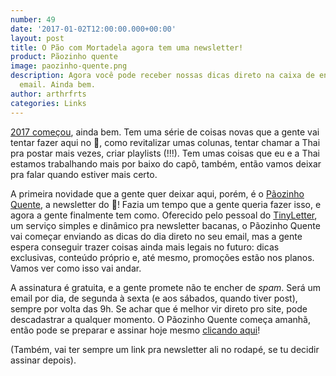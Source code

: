 ```yaml
---
number: 49
date: '2017-01-02T12:00:00.000+00:00'
layout: post
title: O Pão com Mortadela agora tem uma newsletter!
product: Pãozinho quente
image: paozinho-quente.png
description: Agora você pode receber nossas dicas direto na caixa de entrada do seu
  email. Ainda bem.
author: arthrfrts
categories: Links
---
```


[2017 começou](/o-que-esperamos-em-2017.html), ainda bem. Tem uma série de coisas novas que a gente vai tentar fazer aqui no :bread:, como revitalizar umas colunas, tentar chamar a Thai pra postar mais vezes, criar playlists (!!!). Tem umas coisas que eu e a Thai estamos trabalhando mais por baixo do capô, também, então vamos deixar pra falar quando estiver mais certo.

A primeira novidade que a gente quer deixar aqui, porém, é o [Pãozinho Quente](https://tinyletter.com/paomortadela), a newsletter do :bread:! Fazia um tempo que a gente queria fazer isso, e agora a gente finalmente tem como. Oferecido pelo pessoal do [TinyLetter](https://tinyletter.com/), um serviço simples e dinâmico pra newsletter bacanas, o Pãozinho Quente vai começar enviando as dicas do dia direto no seu email, mas a gente espera conseguir trazer coisas ainda mais legais no futuro: dicas exclusivas, conteúdo próprio e, até mesmo, promoções estão nos planos. Vamos ver como isso vai andar.

A assinatura é gratuita, e a gente promete não te encher de _spam_. Será um email por dia, de segunda à sexta (e aos sábados, quando tiver post), sempre por volta das 9h. Se achar que é melhor vir direto pro site, pode descadastrar a qualquer momento. O Pãozinho Quente começa amanhã, então pode se preparar e assinar hoje mesmo [clicando aqui](https://tinyletter.com/paomortadela)!

(Também, vai ter sempre um link pra newsletter ali no rodapé, se tu decidir assinar depois).
